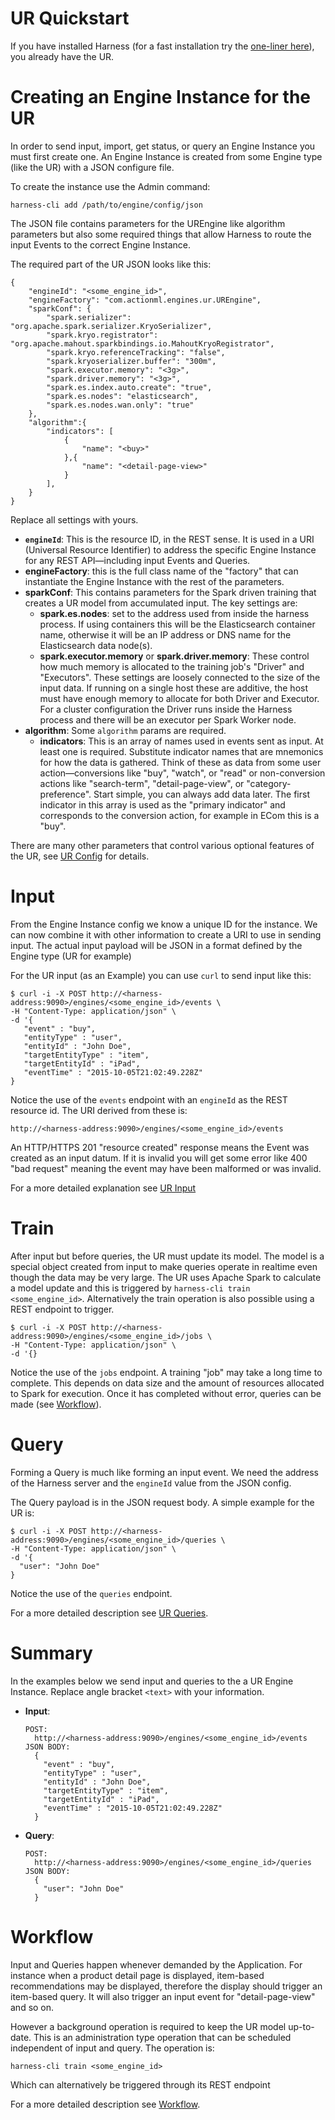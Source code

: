 # UR Quickstart

If you have installed Harness (for a fast installation try the [one-liner here](harness_continer_guide)), you already have the UR. 

# Creating an Engine Instance for the UR

In order to send input, import, get status, or query an 
Engine Instance you must first create one. An Engine Instance is created from some Engine type (like the UR) with a JSON configure file. 

To create the instance use the Admin command:

```harness-cli add /path/to/engine/config/json```

The JSON file contains parameters for the UREngine like algorithm parameters but also some required things that allow Harness to route the input Events to the correct Engine Instance. 

The required part of the UR JSON looks like this:

```
{
    "engineId": "<some_engine_id>",
    "engineFactory": "com.actionml.engines.ur.UREngine",
    "sparkConf": {
        "spark.serializer": "org.apache.spark.serializer.KryoSerializer",
        "spark.kryo.registrator": "org.apache.mahout.sparkbindings.io.MahoutKryoRegistrator",
        "spark.kryo.referenceTracking": "false",
        "spark.kryoserializer.buffer": "300m",
        "spark.executor.memory": "<3g>",
        "spark.driver.memory": "<3g>",
        "spark.es.index.auto.create": "true",
        "spark.es.nodes": "elasticsearch",
        "spark.es.nodes.wan.only": "true"
    },
    "algorithm":{
        "indicators": [ 
            {
                "name": "<buy>"
            },{
                "name": "<detail-page-view>"
            }
        ],
    }
}
```

Replace all <param> settings with yours.

 - **`engineId`**: This is the resource ID, in the REST sense. It is used in a URI (Universal Resource Identifier) to address the specific Engine Instance for any REST API&mdash;including input Events and Queries.
 - **engineFactory**: this is the full class name of the "factory" that can instantiate the Engine Instance with the rest of the parameters.
 - **sparkConf**: This contains parameters for the Spark driven training that creates a UR model from accumulated input. The key settings are:
     - **spark.es.nodes**: set to the address used from inside the harness process. If using containers this will be the Elasticsearch container name, otherwise it will be an IP address or DNS name for the Elasticsearch data node(s).
     - **spark.executor.memory** or **spark.driver.memory**: These control how much memory is allocated to the training job's "Driver" and "Executors". These settings are loosely connected to the size of the input data. If running on a single host these are additive, the host must have enough memory to allocate for both Driver and Executor. For a cluster configuration the Driver runs inside the Harness process and there will be an executor per Spark Worker node. 
 - **algorithm**: Some `algorithm` params are required. 
     - **indicators**: This is an array of names used in events sent as input. At least one is required. Substitute indicator names that are mnemonics for how the data is gathered. Think of these as data from some user action&mdash;conversions like "buy", "watch", or "read" or non-conversion actions like "search-term", "detail-page-view", or "category-preference". Start simple, you can always add data later. The first indicator in this array is used as the "primary indicator" and corresponds to the conversion action, for example in ECom this is a "buy".

There are many other parameters that control various optional features of the UR, see [UR Config](h_ur_config) for details.

# Input

From the Engine Instance config we know a unique ID for the instance. We can now combine it with other information to create a URI to use in sending input. The actual input payload will be JSON in a format defined by the Engine type (UR for example)

For the UR input (as an Example) you can use `curl` to send input like this:

```
$ curl -i -X POST http://<harness-address:9090>/engines/<some_engine_id>/events \
-H "Content-Type: application/json" \
-d '{
   "event" : "buy",
   "entityType" : "user",
   "entityId" : "John Doe",
   "targetEntityType" : "item",
   "targetEntityId" : "iPad",
   "eventTime" : "2015-10-05T21:02:49.228Z"
}
```

Notice the use of the `events` endpoint with an `engineId` as the REST resource id. The URI derived from these is:

```http://<harness-address:9090>/engines/<some_engine_id>/events```

An HTTP/HTTPS 201 "resource created" response means the Event was created as an input datum. If it is invalid you will get some error like 400 "bad request" meaning the event may have been malformed or was invalid.

For a more detailed explanation see [UR Input](h_ur_input)

# Train

After input but before queries, the UR must update its model. The model is a special object created from input to make queries operate in realtime even though the data may be very large. The UR uses Apache Spark to calculate a model update and this is triggered by `harness-cli train <some_engine_id>`. Alternatively the train operation is also possible using a REST endpoint to trigger.

```
$ curl -i -X POST http://<harness-address:9090>/engines/<some_engine_id>/jobs \
-H "Content-Type: application/json" \
-d '{}
```

Notice the use of the `jobs` endpoint. A training "job" may take a long time to complete. This depends on data size and the amount of resources allocated to Spark for execution. Once it has completed without error, queries can be made (see [Workflow](h_workflow)).

# Query

Forming a Query is much like forming an input event. We need the address of the Harness server and the `engineId` value from the JSON config.

The Query payload is in the JSON request body. A simple example for the UR is:

```
$ curl -i -X POST http://<harness-address:9090>/engines/<some_engine_id>/queries \
-H "Content-Type: application/json" \
-d '{
  "user": "John Doe"
}
```

Notice the use of the `queries` endpoint.

For a more detailed description see [UR Queries](h_ur_queries).

# Summary

In the examples below we send input and queries to the a UR Engine Instance. Replace angle bracket `<text>` with your information.

 - **Input**: 

    ```
    POST: 
      http://<harness-address:9090>/engines/<some_engine_id>/events
    JSON BODY: 
      {
        "event" : "buy",
        "entityType" : "user",
        "entityId" : "John Doe",
        "targetEntityType" : "item",
        "targetEntityId" : "iPad",
        "eventTime" : "2015-10-05T21:02:49.228Z"
      }
    ```

 - **Query**:

    ```
    POST: 
      http://<harness-address:9090>/engines/<some_engine_id>/queries
    JSON BODY: 
      {
        "user": "John Doe"
      }
    ```

# Workflow

Input and Queries happen whenever demanded by the Application. For instance when a product detail page is displayed, item-based recommendations may be displayed, therefore the display should trigger an item-based query. It will also trigger an input event for "detail-page-view" and so on. 

However a background operation is required to keep the UR model up-to-date. This is an administration type operation that can be scheduled independent of input and query. The operation is:

```harness-cli train <some_engine_id>```

Which can alternatively be triggered through its REST endpoint 

For a more detailed description see [Workflow](workflow).

